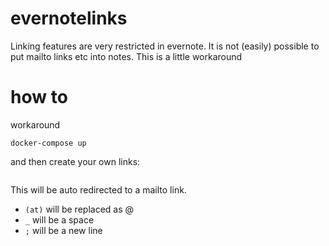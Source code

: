 # evernotelinks
Linking features are very restricted in evernote. It is not (easily) possible to put mailto links etc into notes. This is a little workaround


# how to

workaround

```
docker-compose up
```

and then create your own links:

``` http://localhost/mailto/mail(at)tillwitt.de/cc/me(at)tillwitt.de/subject/test/body/Hallo;so_zum_test_nochmal/
```

This will be auto redirected to a mailto link.

* ```(at)``` will be replaced as @
* ```_``` will be a space
* ```;``` will be a new line
